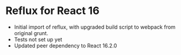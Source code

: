 # Reflux for React 16

* Initial import of reflux, with upgraded build script to webpack from original grunt.
* Tests not set up yet
* Updated peer dependency to React 16.2.0
